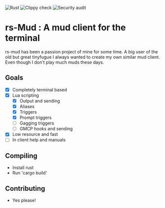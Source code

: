 ![Rust](https://github.com/LiquidityC/lintin/workflows/Rust/badge.svg)
![Clippy check](https://github.com/LiquidityC/lintin/workflows/Clippy%20check/badge.svg)
![Security audit](https://github.com/LiquidityC/lintin/workflows/Security%20audit/badge.svg)
# rs-Mud  : A mud client for the terminal

rs-mud has been a passion project of mine for some time. A big user of the old
but great tinyfugue I always wanted to create my own similar mud client. Even
though I don't play much muds these days.

## Goals
- [x] Completely terminal based
- [x] Lua scripting
    - [x] Output and sending
    - [x] Aliases
    - [x] Triggers
    - [x] Prompt triggers
    - [ ] Gagging triggers
    - [ ] GMCP hooks and sending
- [x] Low resource and fast
- [ ] In client help and manuals

## Compiling
- Install rust
- Run 'cargo build'

## Contributing
- Yes please!

